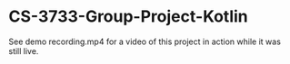 # CS-3733-Group-Project-Kotlin

See demo recording.mp4 for a video of this project in action while it was still live.
